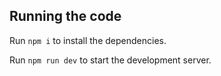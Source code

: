 



  ## Running the code

  Run `npm i` to install the dependencies.

  Run `npm run dev` to start the development server.
  
